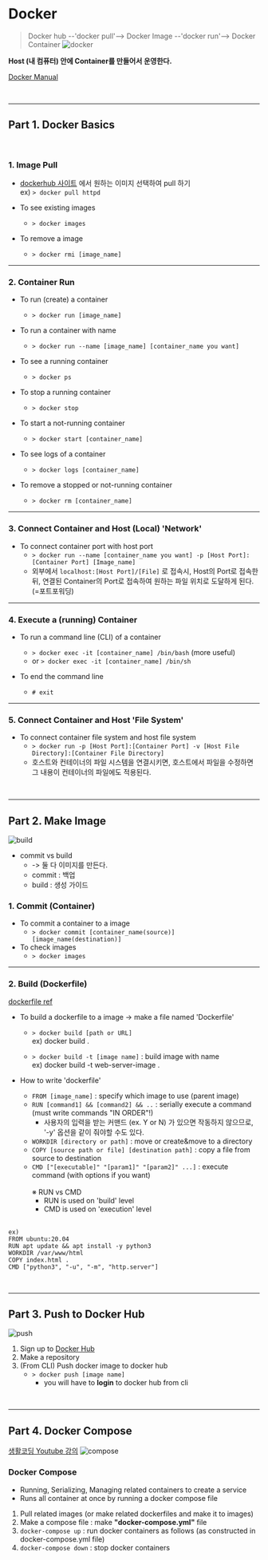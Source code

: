 # Docker

> Docker hub --'docker pull'--> Docker Image --'docker run'--> Docker Container
![docker](imgs/docker.png)

**Host (내 컴퓨터) 안에 Container를 만들어서 운영한다.**

[Docker Manual](https://docs.docker.com/engine/reference)

<br>

---
## Part 1. Docker Basics
<br>

### 1. Image Pull
- [dockerhub 사이트](https://hub.docker.com/search?q=) 에서 원하는 이미지 선택하여 pull 하기<br>
ex) `> docker pull httpd`

- To see existing images
    - `> docker images`

- To remove a image
    - `> docker rmi [image_name]`

---
### 2. Container Run
- To run (create) a container
    - `> docker run [image_name]`
- To run a container with name
    - `> docker run --name [image_name] [container_name you want]`

- To see a running container
    - `> docker ps`

- To stop a running container
    - `> docker stop`

- To start a not-running container
    - `> docker start [container_name]`

- To see logs of a container
    - `> docker logs [container_name]`

- To remove a stopped or not-running container
    - `> docker rm [container_name]`

---
### 3. Connect Container and Host (Local) 'Network'
- To connect container port with host port
    - `> docker run --name [container_name you want] -p [Host Port]:[Container Port] [Image_name]`
    - 외부에서 `localhost:[Host Port]/[File]` 로 접속시, Host의 Port로 접속한뒤, 연결된 Container의 Port로 접속하여 원하는 파일 위치로 도달하게 된다.(=포트포워딩)

---
### 4. Execute a (running) Container
- To run a command line (CLI) of a container
    - `> docker exec -it [container_name] /bin/bash` (more useful)
    - or `> docker exec -it [container_name] /bin/sh`

- To end the command line
    - `# exit`

---
### 5. Connect Container and Host 'File System'
- To connect container file system and host file system
    - `> docker run -p [Host Port]:[Container Port] -v [Host File Directory]:[Container File Directory]`
    - 호스트와 컨테이너의 파일 시스템을 연결시키면, 호스트에서 파일을 수정하면 그 내용이 컨테이너의 파일에도 적용된다.

<br>

---
## Part 2. Make Image
![build](imgs/build.png)
- commit vs build
    - -> 둘 다 이미지를 만든다.
    - commit : 백업
    - build : 생성 가이드

### 1. Commit (Container)
- To commit a container to a image
    - `> docker commit [container_name(source)] [image_name(destination)]`
- To check images
    - `> docker images`

---
### 2. Build (Dockerfile)
[dockerfile ref](https://docs.docker.com/engine/reference/builder/)
- To build a dockerfile to a image -> make a file named 'Dockerfile'
    - `> docker build [path or URL]`
    <br>ex) docker build .

    - `> docker build -t [image name]` : build image with name
    <br>ex) docker build -t web-server-image .
- How to write 'dockerfile'
    - `FROM [image_name]` : specify which image to use (parent image)
    - `RUN [command1] && [command2] && ..` : serially execute a command (must write commands "IN ORDER"!)
        - 사용자의 입력을 받는 커맨드 (ex. Y or N) 가 있으면 작동하지 않으므로, '-y' 옵션을 같이 줘야할 수도 있다.
    - `WORKDIR [directory or path]` : move or create&move to a directory
    - `COPY [source path or file] [destination path]` : copy a file from source to destination
    - `CMD ["[executable]" "[param1]" "[param2]" ...]` : execute command (with options if you want)
    <br><br>
    ※ RUN vs CMD
        - RUN is used on 'build' level
        - CMD is used on 'execution' level

    <br>
```
ex) 
FROM ubuntu:20.04
RUN apt update && apt install -y python3
WORKDIR /var/www/html
COPY index.html .
CMD ["python3", "-u", "-m", "http.server"]
```

<br>

---
## Part 3. Push to Docker Hub
![push](/imgs/push.png)
1. Sign up to [Docker Hub](https://hub.docker.com/)
2. Make a repository
3. (From CLI) Push docker image to docker hub
    - `> docker push [image name]`
        - you will have to <b>login</b> to docker hub from cli
<br>

---
## Part 4. Docker Compose
[생활코딩 Youtube 강의](https://www.youtube.com/watch?v=EK6iYRCIjYs)
![compose](/imgs/compose.png)
### Docker Compose
- Running, Serializing, Managing related containers to create a service
- Runs all container at once by running a docker compose file
1. Pull related images (or make related dockerfiles and make it to images)
2. Make a compose file : make <b>"docker-compose.yml"</b> file
3. `docker-compose up` : run docker containers as follows (as constructed in docker-compose.yml file)
4. `docker-compose down` : stop docker containers